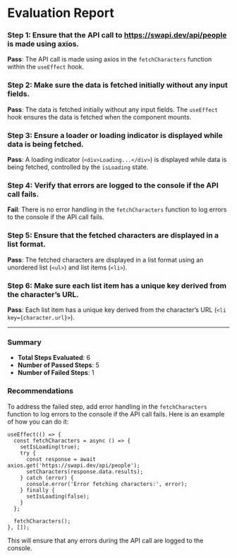 # Evaluation Report

### Step 1: Ensure that the API call to https://swapi.dev/api/people is made using axios.
**Pass**: The API call is made using axios in the `fetchCharacters` function within the `useEffect` hook.

### Step 2: Make sure the data is fetched initially without any input fields.
**Pass**: The data is fetched initially without any input fields. The `useEffect` hook ensures the data is fetched when the component mounts.

### Step 3: Ensure a loader or loading indicator is displayed while data is being fetched.
**Pass**: A loading indicator (`<div>Loading...</div>`) is displayed while data is being fetched, controlled by the `isLoading` state.

### Step 4: Verify that errors are logged to the console if the API call fails.
**Fail**: There is no error handling in the `fetchCharacters` function to log errors to the console if the API call fails.

### Step 5: Ensure that the fetched characters are displayed in a list format.
**Pass**: The fetched characters are displayed in a list format using an unordered list (`<ul>`) and list items (`<li>`).

### Step 6: Make sure each list item has a unique key derived from the character’s URL.
**Pass**: Each list item has a unique key derived from the character’s URL (`<li key={character.url}>`).

---

### Summary
- **Total Steps Evaluated**: 6
- **Number of Passed Steps**: 5
- **Number of Failed Steps**: 1

### Recommendations
To address the failed step, add error handling in the `fetchCharacters` function to log errors to the console if the API call fails. Here is an example of how you can do it:

```tsx
useEffect(() => {
  const fetchCharacters = async () => {
    setIsLoading(true);
    try {
      const response = await axios.get('https://swapi.dev/api/people');
      setCharacters(response.data.results);
    } catch (error) {
      console.error('Error fetching characters:', error);
    } finally {
      setIsLoading(false);
    }
  };

  fetchCharacters();
}, []);
```

This will ensure that any errors during the API call are logged to the console.
